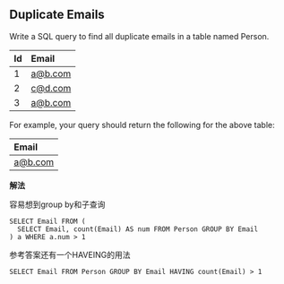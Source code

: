 ## Duplicate Emails

Write a SQL query to find all duplicate emails in a table named Person.

|Id|Email|
|:-|:-|
|1|a@b.com|
|2|c@d.com|
|3|a@b.com|

For example, your query should return the following for the above table:

|Email|
|:-|
|a@b.com|

**解法**

容易想到group by和子查询

```mysql
SELECT Email FROM (
  SELECT Email, count(Email) AS num FROM Person GROUP BY Email
) a WHERE a.num > 1
```

参考答案还有一个HAVEING的用法

```mysql
SELECT Email FROM Person GROUP BY Email HAVING count(Email) > 1
```

